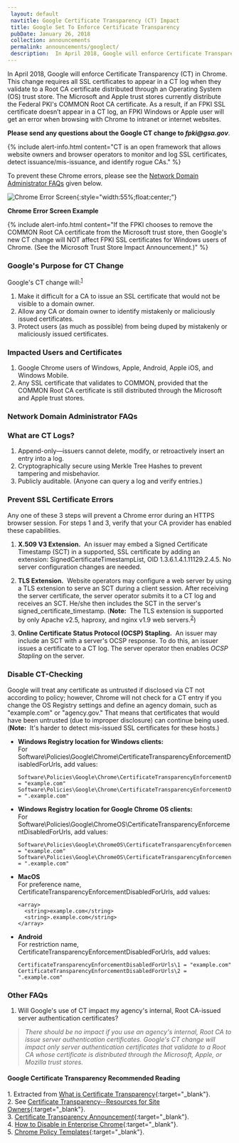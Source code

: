 ```yaml
---
 layout: default
 navtitle: Google Certificate Transparency (CT) Impact
 title: Google Set To Enforce Certificate Transparency
 pubDate: January 26, 2018
 collection: announcements
 permalink: announcements/googlect/
 description:  In April 2018, Google will enforce Certificate Transparency (CT) in Chrome. This change requires all SSL certificates to appear in a CT log when they validate to a Root CA certificate distributed through an Operating System (OS) trust store. The Microsoft and Apple trust stores currently distribute the Federal PKI's COMMON Root CA certificate. As a result, if an FPKI SSL certificate doesn’t appear in a CT log, an FPKI Windows or Apple user will get an error when browsing with Chrome to intranet or internet websites.
---
```

In April 2018, Google will enforce Certificate Transparency (CT) in Chrome. This change requires all SSL certificates to appear in a CT log when they validate to a Root CA certificate distributed through an Operating System (OS) trust store. The Microsoft and Apple trust stores currently distribute the Federal PKI's COMMON Root CA certificate. As a result, if an FPKI SSL certificate doesn’t appear in a CT log, an FPKI Windows or Apple user will get an error when browsing with Chrome to intranet or internet websites.

**Please send any questions about the Google CT change to _fpki@gsa.gov_**.

{% include alert-info.html content="CT is an open framework that allows website owners and browser operators to monitor and log SSL certificates, detect issuance/mis-issuance, and identify rogue CAs." %}

To prevent these Chrome errors, please see the [Network Domain Administrator FAQs](#network-domain-administrator-faqs) given below.

![Chrome Error Screen]({{site.baseurl}}/img/google_ct_hot_topic_error.png){:style="width:55%;float:center;"}

**Chrome Error Screen Example**

{% include alert-info.html content="If the FPKI chooses to remove the COMMON Root CA certificate from the Microsoft trust store, then Google's new CT change will NOT affect FPKI SSL certificates for Windows users of Chrome. (See the Microsoft Trust Store Impact Announcement.)" %}

### Google's Purpose for CT Change
Google's CT change will:<sup>[1](#1)</sup>
1. Make it difficult for a CA to issue an SSL certificate that would not be visible to a domain owner.
2. Allow any CA or domain owner to identify mistakenly or maliciously issued certificates.
3. Protect users (as much as possible) from being duped by mistakenly or maliciously issued certificates.

### Impacted Users and Certificates
1. Google Chrome users of Windows, Apple, Android, Apple iOS, and Windows Mobile.
2. Any SSL certificate that validates to COMMON, provided that the COMMON Root CA certificate is still distributed through the Microsoft and Apple trust stores.

### Network Domain Administrator FAQs

### What are CT Logs?

1. Append-only&mdash;issuers cannot delete, modify, or retroactively insert an entry into a log. 
2. Cryptographically secure using Merkle Tree Hashes to prevent tampering and misbehavior.
3. Publicly auditable. (Anyone can query a log and verify entries.)

### Prevent SSL Certificate Errors

Any one of these 3 steps will prevent a Chrome error during an HTTPS browser session. For steps 1 and 3, verify that your CA provider has enabled these capabilities.

1. **X.509 V3 Extension.**&nbsp;&nbsp;An issuer may embed a Signed Certificate Timestamp (SCT) in a supported, SSL certificate by adding an extension: SignedCertificateTimestampList, OID 1.3.6.1.4.1.11129.2.4.5. No server configuration changes are needed.

2. **TLS Extension.**&nbsp;&nbsp;Website operators may configure a web server by using a TLS extension to serve an SCT during a client session. After receiving the server certificate, the server operator submits it to a CT log and receives an SCT. He/she then includes the SCT in the server's signed_certificate_timestamp. (**Note:**&nbsp;&nbsp;The TLS extension is supported by only Apache v2.5, haproxy, and nginx v1.9 web servers.<sup>[2](#2)</sup>)

3. **Online Certificate Status Protocol (OCSP) Stapling.**&nbsp;&nbsp;An issuer may include an SCT with a server's OCSP response. To do this, an issuer issues a certificate to a CT log. The server operator then enables _OCSP Stapling_ on the server.

### Disable CT-Checking
Google will treat any certificate as untrusted if disclosed via CT not according to policy; however, Chrome will not check for a CT entry if you change the OS Registry settings and define an agency domain, such as "example.com" or "agency.gov." That means that certificates that would have been untrusted (due to improper disclosure) can continue being used. (**Note:**&nbsp;&nbsp;It's harder to detect mis-issued SSL certificates for these hosts.) 

* **Windows Registry location for Windows clients:**<br>
For Software\Policies\Google\Chrome\CertificateTransparencyEnforcementDisabledForUrls, add values:

   ```
   Software\Policies\Google\Chrome\CertificateTransparencyEnforcementDisabledForUrls\1 = "example.com"
   Software\Policies\Google\Chrome\CertificateTransparencyEnforcementDisabledForUrls\2 = ".example.com"
   ```

* **Windows Registry location for Google Chrome OS clients:**<br>
For Software\Policies\Google\ChromeOS\CertificateTransparencyEnforcementDisabledForUrls, add values:

   ```
   Software\Policies\Google\ChromeOS\CertificateTransparencyEnforcementDisabledForUrls\1 = "example.com"
   Software\Policies\Google\ChromeOS\CertificateTransparencyEnforcementDisabledForUrls\2 = ".example.com"
   ```

* **MacOS**<br>
For preference name, CertificateTransparencyEnforcementDisabledForUrls, add values:<br>

   ```
   <array>
     <string>example.com</string>
     <string>.example.com</string>
   </array>
   ```

* **Android**<br>
For restriction name, CertificateTransparencyEnforcementDisabledForUrls, add values:<br>

   ```
   CertificateTransparencyEnforcementDisabledForUrls\1 = "example.com"
   CertificateTransparencyEnforcementDisabledForUrls\2 = ".example.com"
   ```

### Other FAQs
1. Will Google's use of CT impact my agency's internal, Root CA-issued server authentication certificates?
> _There should be no impact if you use an agency's internal, Root CA to issue server authentication certificates. Google's CT change will impact only server authentication certificates that validate to a Root CA whose certificate is distributed through the Microsoft, Apple, or Mozilla trust stores._ 

#### Google Certificate Transparency Recommended Reading
<a name="1">1</a>. Extracted from [What is Certificate Transparency](https://www.certificate-transparency.org/){:target="_blank"}.<br>
<a name="2">2</a>. See [Certificate Transparency--Resources for Site Owners](https://sites.google.com/site/certificatetransparency/resources-for-site-owners){:target="_blank"}.<br>
<a name="3">3</a>. [Certificate Transparency Announcement](https://groups.google.com/a/chromium.org/forum/#!topic/ct-policy/78N3SMcqUGw){:target="_blank"}.<br>
<a name="4">4</a>. [How to Disable in Enterprise Chrome](http://www.chromium.org/administrators/policy-list-3#CertificateTransparencyEnforcementDisabledForUrls){:target="_blank"}.<br>
<a name="5">5</a>. [Chrome Policy Templates](https://www.chromium.org/administrators/policy-templates){:target="_blank"}.
